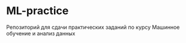 # ML-practice
Репозиторий для сдачи практических заданий по курсу Машинное обучение и анализ данных
